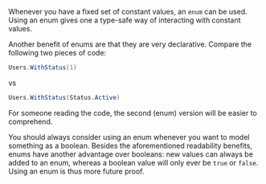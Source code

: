 Whenever you have a fixed set of constant values, an `enum` can be used. Using an enum gives one a type-safe way of interacting with constant values.

Another benefit of enums are that they are very declarative. Compare the following two pieces of code:

```csharp
Users.WithStatus(1)
```

vs

```csharp
Users.WithStatus(Status.Active)
```

For someone reading the code, the second (enum) version will be easier to comprehend.

You should always consider using an enum whenever you want to model something as a boolean. Besides the aforementioned readability benefits, enums have another advantage over booleans: new values can always be added to an enum, whereas a boolean value will only ever be `true` or `false`. Using an enum is thus more future proof.
